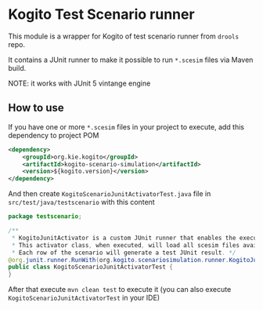 Kogito Test Scenario runner
===========================

This module is a wrapper for Kogito of test scenario runner from `drools` repo.

It contains a JUnit runner to make it possible to run `*.scesim` files via Maven build.

NOTE: it works with JUnit 5 vintange engine

How to use
----------

If you have one or more `*.scesim` files in your project to execute, add this dependency to project POM

```xml
<dependency>
    <groupId>org.kie.kogito</groupId>
    <artifactId>kogito-scenario-simulation</artifactId>
    <version>${kogito.version}</version>
</dependency>
```

And then create `KogitoScenarioJunitActivatorTest.java` file in `src/test/java/testscenario` with this content

```java
package testscenario;

/**
 * KogitoJunitActivator is a custom JUnit runner that enables the execution of Test Scenario files (*.scesim).
 * This activator class, when executed, will load all scesim files available in the project and run them.
 * Each row of the scenario will generate a test JUnit result. */
@org.junit.runner.RunWith(org.kogito.scenariosimulation.runner.KogitoJunitActivator.class)
public class KogitoScenarioJunitActivatorTest {
}
```

After that execute `mvn clean test` to execute it (you can also execute `KogitoScenarioJunitActivatorTest` in your IDE)